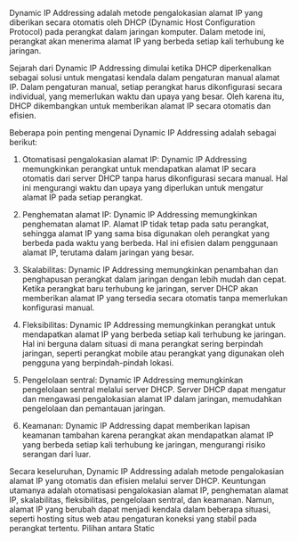 Dynamic IP Addressing adalah metode pengalokasian alamat IP yang diberikan secara otomatis oleh DHCP (Dynamic Host Configuration Protocol) pada perangkat dalam jaringan komputer. Dalam metode ini, perangkat akan menerima alamat IP yang berbeda setiap kali terhubung ke jaringan.

Sejarah dari Dynamic IP Addressing dimulai ketika DHCP diperkenalkan sebagai solusi untuk mengatasi kendala dalam pengaturan manual alamat IP. Dalam pengaturan manual, setiap perangkat harus dikonfigurasi secara individual, yang memerlukan waktu dan upaya yang besar. Oleh karena itu, DHCP dikembangkan untuk memberikan alamat IP secara otomatis dan efisien.

Beberapa poin penting mengenai Dynamic IP Addressing adalah sebagai berikut:

1.  Otomatisasi pengalokasian alamat IP: Dynamic IP Addressing memungkinkan perangkat untuk mendapatkan alamat IP secara otomatis dari server DHCP tanpa harus dikonfigurasi secara manual. Hal ini mengurangi waktu dan upaya yang diperlukan untuk mengatur alamat IP pada setiap perangkat.
    
2.  Penghematan alamat IP: Dynamic IP Addressing memungkinkan penghematan alamat IP. Alamat IP tidak tetap pada satu perangkat, sehingga alamat IP yang sama bisa digunakan oleh perangkat yang berbeda pada waktu yang berbeda. Hal ini efisien dalam penggunaan alamat IP, terutama dalam jaringan yang besar.
    
3.  Skalabilitas: Dynamic IP Addressing memungkinkan penambahan dan penghapusan perangkat dalam jaringan dengan lebih mudah dan cepat. Ketika perangkat baru terhubung ke jaringan, server DHCP akan memberikan alamat IP yang tersedia secara otomatis tanpa memerlukan konfigurasi manual.
    
4.  Fleksibilitas: Dynamic IP Addressing memungkinkan perangkat untuk mendapatkan alamat IP yang berbeda setiap kali terhubung ke jaringan. Hal ini berguna dalam situasi di mana perangkat sering berpindah jaringan, seperti perangkat mobile atau perangkat yang digunakan oleh pengguna yang berpindah-pindah lokasi.
    
5.  Pengelolaan sentral: Dynamic IP Addressing memungkinkan pengelolaan sentral melalui server DHCP. Server DHCP dapat mengatur dan mengawasi pengalokasian alamat IP dalam jaringan, memudahkan pengelolaan dan pemantauan jaringan.
    
6.  Keamanan: Dynamic IP Addressing dapat memberikan lapisan keamanan tambahan karena perangkat akan mendapatkan alamat IP yang berbeda setiap kali terhubung ke jaringan, mengurangi risiko serangan dari luar.
    

Secara keseluruhan, Dynamic IP Addressing adalah metode pengalokasian alamat IP yang otomatis dan efisien melalui server DHCP. Keuntungan utamanya adalah otomatisasi pengalokasian alamat IP, penghematan alamat IP, skalabilitas, fleksibilitas, pengelolaan sentral, dan keamanan. Namun, alamat IP yang berubah dapat menjadi kendala dalam beberapa situasi, seperti hosting situs web atau pengaturan koneksi yang stabil pada perangkat tertentu. Pilihan antara Static